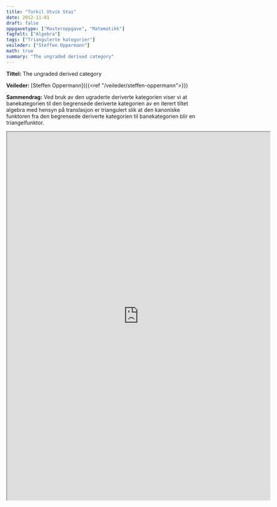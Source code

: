 ```yaml
---
title: "Torkil Utvik Stai"
date: 2012-11-01
draft: false
oppgavetype: ["Masteroppgave", "Matematikk"]
fagfelt: ["Algebra"]
tags: ["Triangulerte kategorier"]
veileder: ["Steffen Oppermann"]
math: true
summary: "The ungraded derived category"
---
```


**Tittel:** The ungraded derived category

**Veileder:** [Steffen Oppermann]({{<ref "/veileder/steffen-oppermann">}}) 

**Sammendrag:** Ved bruk av den ugraderte deriverte kategorien viser vi at banekategorien til den begrensede deriverte kategorien av en iterert tiltet algebra med hensyn på translasjon er triangulert slik at den kanoniske funktoren fra den begrensede deriverte kategorien til banekategorien blir en triangelfunktor.

<iframe src="https://drive.google.com/file/d/10KUPOS6Vs9InrBd8qpFMMfSzEsFaRNu7/preview" width="700" height="980" allow="autoplay"></iframe>